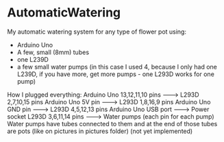 # AutomaticWatering
My automatic watering system for any type of flower pot using:
- Arduino Uno
- A few, small (8mm) tubes
- one L239D
- a few small water pumps (in this case I used 4, because I only had one L239D, if you have more, get more pumps - one L293D works for one pump)

How I plugged everything:
Arduino Uno 13,12,11,10 pins ---> L293D 2,7,10,15 pins
Arduino Uno 5V pin           ---> L293D 1,8,16,9 pins
Arduino Uno GND pin          ---> L293D 4,5,12,13 pins
Arduino Uno USB port         ---> Power socket
L293D 3,6,11,14 pins         ---> Water pumps (each pin for each pump)
Water pumps have tubes connected to them and at the end of those tubes are pots (like on pictures in pictures folder) (not yet implemented)
